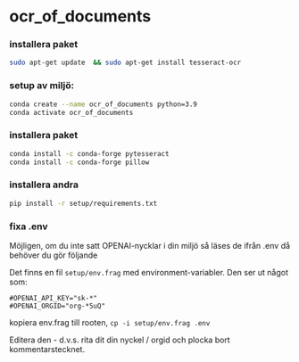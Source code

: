 # ocr_of_documents

### installera paket
```bash
sudo apt-get update  && sudo apt-get install tesseract-ocr
```

### setup av miljö:
```bash
conda create --name ocr_of_documents python=3.9
conda activate ocr_of_documents
```
### installera paket
```bash
conda install -c conda-forge pytesseract
conda install -c conda-forge pillow
```

### installera andra
```bash
pip install -r setup/requirements.txt
```

### fixa .env

Möjligen, om du inte satt OPENAI-nycklar i din miljö så läses de ifrån .env då behöver du gör följande

Det finns en fil `setup/env.frag` med environment-variabler.
Den ser ut något som:
```
#OPENAI_API_KEY="sk-*"
#OPENAI_ORGID="org-*5uQ"
```
kopiera env.frag till rooten, `cp -i setup/env.frag .env`

Editera den - d.v.s. rita dit din nyckel / orgid och plocka bort kommentarstecknet.

